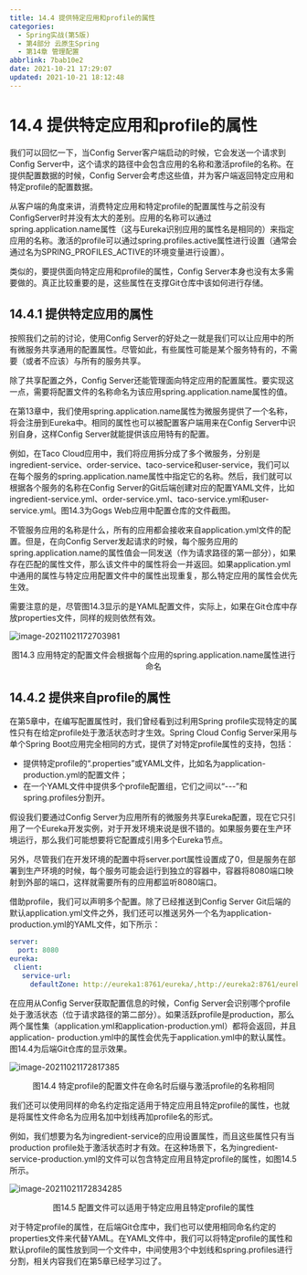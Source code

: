 ```yaml
---
title: 14.4 提供特定应用和profile的属性
categories:
  - Spring实战(第5版)
  - 第4部分 云原生Spring
  - 第14章 管理配置
abbrlink: 7bab10e2
date: 2021-10-21 17:29:07
updated: 2021-10-21 18:12:48
---
```

# 14.4 提供特定应用和profile的属性
我们可以回忆一下，当Config Server客户端启动的时候，它会发送一个请求到Config Server中，这个请求的路径中会包含应用的名称和激活profile的名称。在提供配置数据的时候，Config Server会考虑这些值，并为客户端返回特定应用和特定profile的配置数据。

从客户端的角度来讲，消费特定应用和特定profile的配置属性与之前没有ConfigServer时并没有太大的差别。应用的名称可以通过spring.application.name属性（这与Eureka识别应用的属性名是相同的）来指定应用的名称。激活的profile可以通过spring.profiles.active属性进行设置（通常会通过名为SPRING_PROFILES_ACTIVE的环境变量进行设置）。

类似的，要提供面向特定应用和profile的属性，Config Server本身也没有太多需要做的。真正比较重要的是，这些属性在支撑Git仓库中该如何进行存储。

## 14.4.1 提供特定应用的属性
按照我们之前的讨论，使用Config Server的好处之一就是我们可以让应用中的所有微服务共享通用的配置属性。尽管如此，有些属性可能是某个服务特有的，不需要（或者不应该）与所有的服务共享。

除了共享配置之外，Config Server还能管理面向特定应用的配置属性。要实现这一点，需要将配置文件的名称命名为该应用spring.application.name属性的值。

在第13章中，我们使用spring.application.name属性为微服务提供了一个名称，将会注册到Eureka中。相同的属性也可以被配置客户端用来在Config Server中识别自身，这样Config Server就能提供该应用特有的配置。

例如，在Taco Cloud应用中，我们将应用拆分成了多个微服务，分别是ingredient-service、order-service、taco-service和user-service，我们可以在每个服务的spring.application.name属性中指定它的名称。然后，我们就可以根据各个服务的名称在Config Server的Git后端创建对应的配置YAML文件，比如ingredient-service.yml、order-service.yml、taco-service.yml和user-service.yml。图14.3为Gogs Web应用中配置仓库的文件截图。

不管服务应用的名称是什么，所有的应用都会接收来自application.yml文件的配置。但是，在向Config Server发起请求的时候，每个服务应用的spring.application.name的属性值会一同发送（作为请求路径的第一部分），如果存在匹配的属性文件，那么该文件中的属性将会一并返回。如果application.yml中通用的属性与特定应用配置文件中的属性出现重复，那么特定应用的属性会优先生效。

需要注意的是，尽管图14.3显示的是YAML配置文件，实际上，如果在Git仓库中存放properties文件，同样的规则依然有效。

![image-20211021172703981](https://gitee.com/XiaoLan223/images/raw/master/Blog/Sum/20211021172704.png)

<center>图14.3 应用特定的配置文件会根据每个应用的spring.application.name属性进行命名</center>

## 14.4.2 提供来自profile的属性
在第5章中，在编写配置属性时，我们曾经看到过利用Spring profile实现特定的属性只有在给定profile处于激活状态时才生效。Spring Cloud Config Server采用与单个Spring Boot应用完全相同的方式，提供了对特定profile属性的支持，包括：
- 提供特定profile的“.properties”或YAML文件，比如名为application-production.yml的配置文件；
- 在一个YAML文件中提供多个profile配置组，它们之间以“---”和spring.profiles分割开。

假设我们要通过Config Server为应用所有的微服务共享Eureka配置，现在它只引用了一个Eureka开发实例，对于开发环境来说是很不错的。如果服务要在生产环境运行，那么我们可能想要将它配置成引用多个Eureka节点。

另外，尽管我们在开发环境的配置中将server.port属性设置成了0，但是服务在部署到生产环境的时候，每个服务可能会运行到独立的容器中，容器将8080端口映射到外部的端口，这样就需要所有的应用都监听8080端口。

借助profile，我们可以声明多个配置。除了已经推送到Config Server Git后端的默认application.yml文件之外，我们还可以推送另外一个名为application-production.yml的YAML文件，如下所示：

```yml
server:
  port: 8080
eureka:
 client:
   service-url:
     defaultZone: http://eureka1:8761/eureka/,http://eureka2:8761/eureka/
```

在应用从Config Server获取配置信息的时候，Config Server会识别哪个profile处于激活状态（位于请求路径的第二部分）。如果活跃profile是production，那么两个属性集（application.yml和application-production.yml）都将会返回，并且application- production.yml中的属性会优先于application.yml中的默认属性。图14.4为后端Git仓库的显示效果。

![image-20211021172817385](https://gitee.com/XiaoLan223/images/raw/master/Blog/Sum/20211021172817.png)

<center>图14.4 特定profile的配置文件在命名时后缀与激活profile的名称相同</center>

我们还可以使用同样的命名约定指定适用于特定应用且特定profile的属性，也就是将属性文件命名为应用名加中划线再加profile名的形式。

例如，我们想要为名为ingredient-service的应用设置属性，而且这些属性只有当production profile处于激活状态时才有效。在这种场景下，名为ingredient-service-production.yml的文件可以包含特定应用且特定profile的属性，如图14.5所示。

![image-20211021172834285](https://gitee.com/XiaoLan223/images/raw/master/Blog/Sum/20211021172834.png)

<center>图14.5 配置文件可以适用于特定应用且特定profile的属性</center>

对于特定profile的属性，在后端Git仓库中，我们也可以使用相同命名约定的properties文件来代替YAML。在YAML文件中，我们可以将特定profile的属性和默认profile的属性放到同一个文件中，中间使用3个中划线和spring.profiles进行分割，相关内容我们在第5章已经学习过了。

